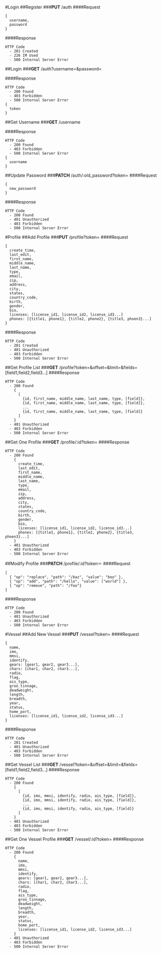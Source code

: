 #Login
##Register
###**PUT** /auth
####Request
```
{
  username,
  password
}
```

####Response
```
HTTP Code
  - 201 Created
  - 226 IM Used
  - 500 Internal Server Error
```

##Login
###**GET** /auth?username=&password=

####Response
```
HTTP Code
  - 200 Found
  - 403 Forbidden
  - 500 Internal Server Error
{
  token
}
```

##Get Username
###**GET** /username

####Response
```
HTTP Code
  - 200 Found
  - 403 Forbidden
  - 500 Internal Server Error
{
  username
}
```

##Update Password
###**PATCH** /auth/:old_password?token=
####Request
```
{
  new_password
}
```

####Response
```
HTTP Code
  - 200 Found
  - 401 Unauthorized
  - 403 Forbidden
  - 500 Internal Server Error
```


#Profile
##Add Profile
###**PUT** /profile?token=
####Request
```
{
  create_time,
  last_edit,
  first_name,
  middle_name,
  last_name,
  type,
  email,
  zip,
  address,
  city,
  states,
  country_code,
  birth,
  gender,
  bio,
  licenses: [license_id1, license_id2, license_id3...]
  phones: [{title1, phone1}, {title2, phone2}, {title3, phoen3}...]
}
```

####Response
```
HTTP Code
  - 201 Created
  - 401 Unauthorized
  - 403 Forbidden
  - 500 Internal Server Error
```

##Get Profile List
###**GET** /profile?token=&offset=&limit=&fields=[field1,field2,field3...]
####Response
```
HTTP Code
  - 200 Found
    {
      [
        {id, first_name, middle_name, last_name, type, [field]},
        {id, first_name, middle_name, last_name, type, [field]},
        ...
        {id, first_name, middle_name, last_name, type, [field]}
      ]
    }
  - 401 Unauthorized
  - 403 Forbidden
  - 500 Internal Server Error
```

##Get One Profile
###**GET** /profile/:id?token=
####Response
```
HTTP Code
  - 200 Found
    {
      create_time,
      last_edit,
      first_name,
      middle_name,
      last_name,
      type,
      email,
      zip,
      address,
      city,
      states,
      country_code,
      birth,
      gender,
      bio,
      licenses: [license_id1, license_id2, license_id3...]
      phones: [{title1, phone1}, {title2, phone2}, {title3, phoen3}...]
    }
  - 401 Unauthorized
  - 403 Forbidden
  - 500 Internal Server Error
```

##Modify Profile
###**PATCH** /profile/:id?token＝
####Request
```
[
  { "op": "replace", "path": "/baz", "value": "boo" },
  { "op": "add", "path": "/hello", "value": ["world"] },
  { "op": "remove", "path": "/foo"}
]
```

####Response
```
HTTP Code
  - 200 Found
  - 401 Unauthorized
  - 403 Forbidden
  - 500 Internal Server Error
```

#Vessel
##Add New Vessel
###**PUT** /vessel?token=
####Request
```
{
  name,
  imo,
  mmsi,
  identify,
  gears: [gear1, gear2, gear3...],
  chars: [char1, char2, char3...],
  radio,
  flag,
  ais_type,
  groo_tinnage,
  deadweight,
  length,
  breadth,
  year,
  status,
  home_port,
  licenses: [license_id1, license_id2, license_id3...]
}
```

####Response
```
HTTP Code
  - 201 Created
  - 401 Unauthorized
  - 403 Forbidden
  - 500 Internal Server Error
```

##Get Vessel List
###**GET** /vessel?token=&offset=&limit=&fields=[field1,field2,field3...]
####Response
```
HTTP Code
  - 200 Found
    {
      [
        {id, imo, mmsi, identify, radio, ais_type, [field]},
        {id, imo, mmsi, identify, radio, ais_type, [field]},
        ...
        {id, imo, mmsi, identify, radio, ais_type, [field]}
      ]
    }
  - 401 Unauthorized
  - 403 Forbidden
  - 500 Internal Server Error
```

##Get One Vessel Profile
###**GET** /vessel/:id?token=
####Response
```
HTTP Code
  - 200 Found
    {
      name,
      imo,
      mmsi,
      identify,
      gears: [gear1, gear2, gear3...],
      chars: [char1, char2, char3...],
      radio,
      flag,
      ais_type,
      groo_tinnage,
      deadweight,
      length,
      breadth,
      year,
      status,
      home_port,
      licenses: [license_id1, license_id2, license_id3...]
    }
  - 401 Unauthorized
  - 403 Forbidden
  - 500 Internal Server Error
```
